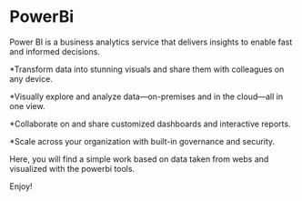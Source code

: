# PowerBi

Power BI is a business analytics service that delivers insights to enable fast and informed decisions.

*Transform data into stunning visuals and share them with colleagues on any device.


*Visually explore and analyze data—on-premises and in the cloud—all in one view.


*Collaborate on and share customized dashboards and interactive reports.


*Scale across your organization with built-in governance and security.


Here, you will find a simple work based on data taken from webs and visualized with the powerbi tools.

Enjoy!
